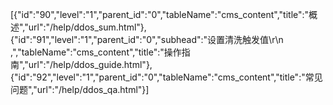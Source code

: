 [{"id":"90","level":"1","parent_id":"0","tableName":"cms_content","title":"概述","url":"/help/ddos_sum.html"},{"id":"91","level":"1","parent_id":"0","subhead":"设置清洗触发值\r\n            ,","tableName":"cms_content","title":"操作指南","url":"/help/ddos_guide.html"},{"id":"92","level":"1","parent_id":"0","tableName":"cms_content","title":"常见问题","url":"/help/ddos_qa.html"}]